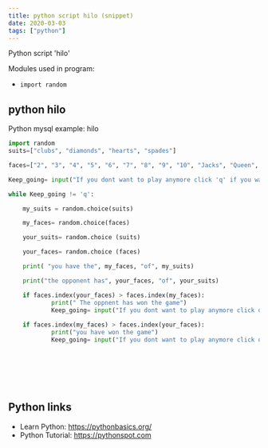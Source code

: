 ```yaml
---
title: python script hilo (snippet)
date: 2020-03-03
tags: ["python"]
---
```

Python script 'hilo'


Modules used in program: 
* `import random`

## python hilo

Python mysql example: hilo

```python
import random
suits=["clubs", "diamonds", "hearts", "spades"]

faces=["2", "3", "4", "5", "6", "7", "8", "9", "10", "Jacks", "Queen", "Kings", "Ace"]

Keep_going= input("If you dont want to play anymore click 'q' if you want to keep playing press v")

while Keep_going != 'q':

    my_suits = random.choice(suits)

    my_faces= random.choice(faces)

    your_suits= random.choice (suits)

    your_faces= random.choice (faces)

    print( "you have the", my_faces, "of", my_suits)

    print("the opponent has", your_faces, "of", your_suits)

    if faces.index(your_faces) > faces.index(my_faces):
            print(" The oppnent has won the game")
            Keep_going= input("If you dont want to play anymore click q if you want to press v")
                
    if faces.index(my_faces) > faces.index(your_faces):
            print("you have won the game")
            Keep_going= input("If you dont want to play anymore click q if you want to press v")

    






```

## Python links

- Learn Python: https://pythonbasics.org/
- Python Tutorial: https://pythonspot.com

